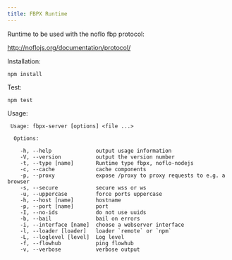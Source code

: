 ```yaml
---
title: FBPX Runtime
---
```


Runtime to be used with the noflo fbp protocol:

http://noflojs.org/documentation/protocol/

Installation:

```
npm install
```

Test:
```
npm test
```

Usage:
```
 Usage: fbpx-server [options] <file ...>

  Options:

    -h, --help              output usage information
    -V, --version           output the version number
    -t, --type [name]       Runtime type fbpx, noflo-nodejs
    -c, --cache             cache components
    -p, --proxy             expose /proxy to proxy requests to e.g. a browser
    -s, --secure            secure wss or ws
    -u, --uppercase         force ports uppercase
    -h, --host [name]       hostname
    -p, --port [name]       port
    -I, --no-ids            do not use uuids
    -b, --bail              bail on errors
    -i, --interface [name]  choose a webserver interface
    -l, --loader [loader]   loader `remote` or `npm`
    -L, --loglevel [level]  Log level
    -f, --flowhub           ping flowhub
    -v, --verbose           verbose output
```


